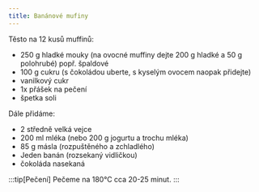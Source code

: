 ```yaml
---
title: Banánové mufiny
---
```


Těsto na 12 kusů muffinů:

- 250 g hladké mouky (na ovocné muffiny dejte 200 g hladké a 50 g polohrubé) popř. špaldové
- 100 g cukru (s čokoládou uberte, s kyselým ovocem naopak přidejte)
- vanilkový cukr
- 1x přášek na pečení
- špetka soli

Dále přidáme:

- 2 středně velká vejce
- 200 ml mléka (nebo 200 g jogurtu a trochu mléka)
- 85 g másla (rozpuštěného a zchladlého)
- Jeden banán (rozsekaný vidličkou)
- čokoláda nasekaná

:::tip[Pečení]
Pečeme na 180°C cca 20-25 minut.
:::
